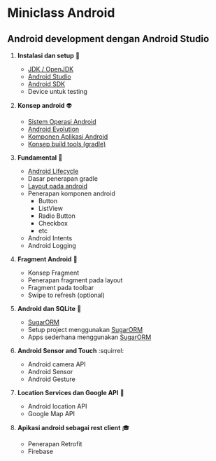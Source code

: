 # Miniclass Android

## Android development dengan Android Studio

1. **Instalasi dan setup** :space_invader:
    - [JDK / OpenJDK](materi/topik1/jdk.md)
    - [Android Studio](materi/topik1/android.md)
    - [Android SDK](materi/topik1/sdk.md)
    - Device untuk testing

2. **Konsep android** :alien:
    - [Sistem Operasi Android](materi/topik2/android.md)
    - [Android Evolution](materi/topik2/version.md)
    - [Komponen Aplikasi Android](materi/topik2/komponen.md)
    - [Konsep build tools (gradle) ](materi/topik2/gradle.md)

3. **Fundamental** :iphone:
    - [Android Lifecycle](materi/topik2/lifecycle.md)
    - Dasar penerapan gradle
    - [Layout pada android](materi/topik2/layout.md)
    - Penerapan komponen android
        - Button
        - ListView
        - Radio Button
        - Checkbox
        - etc
    - Android Intents  
    - Android Logging  


4. **Fragment Android** :calling:
    - Konsep Fragment
    - Penerapan fragment pada layout
    - Fragment pada toolbar
    - Swipe to refresh (optional)

5. **Android dan SQLite** :balloon:
    - [SugarORM](http://satyan.github.io/sugar/)
    - Setup project menggunakan [SugarORM](http://satyan.github.io/sugar/)
    - Apps sederhana menggunakan [SugarORM](http://satyan.github.io/sugar/)

6. **Android Sensor and Touch** :squirrel:
    - Android camera API
    - Android Sensor
    - Android Gesture

7. **Location Services dan Google API** :ghost:
    - Android location API
    - Google Map API

8. **Apikasi android sebagai rest client** :mortar_board:
    - Penerapan Retrofit
    - Firebase